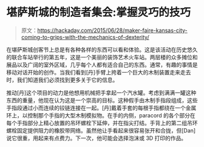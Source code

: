 # 堪萨斯城的制造者集会:掌握灵巧的技巧

> 原文：<https://hackaday.com/2015/06/28/maker-faire-kansas-city-coming-to-grips-with-the-mechanics-of-dexterity/>

在堪萨斯城创客节上总是有各种各样的东西可以看和体验。这是该活动在历史悠久的联合车站举行的第五年，这是一个美丽的装饰艺术火车站。两层楼的众多摊位和展品以及广阔的室外区域，几乎每个人都有适合自己的东西。通常，有趣的事情是移动对话开始的创作。当我们看到[丹]手臂上挎着一个巨大的木制装置走来走去时，我们知道我们必须找到更多关于它的信息。

推动[丹]这个项目的动力是他想用机械把手拿起一个汽水罐。考虑到满满一罐这种东西的重量，他现在认为这是一个崇高的目标。这种假手由木制手指段组成，这些手指段通过小而连续的铰链连接在一起。[丹]戴着手套的每根手指都绕在一个金属环上，以控制那个手指的大型木制模拟物。在手的内侧，paracord 的各个部分在每个手指部分上精心放置的吊环螺栓下延伸，并在指尖打结。手背上的第二组吊环螺栓固定提供阻力的橡胶带网络。虽然他让手看起来很容易张开和合拢，但[Dan]说它很重，用起来有点费力。下一次，他可能会选择泡沫或 3D 打印的作品。
